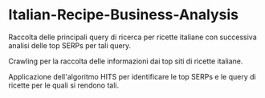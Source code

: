 # Italian-Recipe-Business-Analysis
Raccolta delle principali query di ricerca per ricette italiane con successiva analisi delle top SERPs per tali query.

Crawling per la raccolta delle informazioni dai top siti di ricette italiane.

Applicazione dell'algoritmo HITS per identificare le top SERPs e le query di ricette per le quali si rendono tali.
